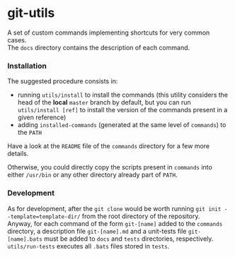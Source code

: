 # git-utils
A set of custom commands implementing shortcuts for very common cases.<br>
The ```docs``` directory contains the description of each command.

### Installation
The suggested procedure consists in:
- running ```utils/install``` to install the commands (this utility considers the head of the <b>local</b> ```master``` branch by default, but you can run ```utils/install [ref]``` to install the version of the commands present in a given reference)
- adding ```installed-commands``` (generated at the same level of ```commands```) to the ```PATH```

Have a look at the ```README``` file of the ```commands``` directory for a few more details.

Otherwise, you could directly copy the scripts present in ```commands``` into either ```/usr/bin``` or any other directory already part of ```PATH```.

### Development
As for development, after the ```git clone``` would be worth running ```git init --template=template-dir/``` from the root directory of the repository.<br>
Anyway, for each command of the form ```git-[name]``` added to the ```commands``` directory, a description file ```git-[name].md``` and a unit-tests file ```git-[name].bats``` must be added to ```docs``` and ```tests``` directories, respectively.<br>
```utils/run-tests``` executes all ```.bats``` files stored in ```tests```.

